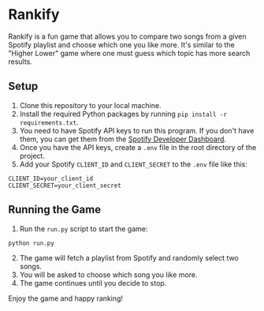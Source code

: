 # Rankify

Rankify is a fun game that allows you to compare two songs from a given Spotify playlist and choose which one you like more. It's similar to the "Higher Lower" game where one must guess which topic has more search results.

## Setup

1. Clone this repository to your local machine.
2. Install the required Python packages by running `pip install -r requirements.txt`.
3. You need to have Spotify API keys to run this program. If you don't have them, you can get them from the [Spotify Developer Dashboard](https://developer.spotify.com/dashboard/).
4. Once you have the API keys, create a ``.env`` file in the root directory of the project.
5. Add your Spotify `CLIENT_ID` and `CLIENT_SECRET` to the ``.env`` file like this:

```env
CLIENT_ID=your_client_id
CLIENT_SECRET=your_client_secret
```

## Running the Game

1. Run the ``run.py`` script to start the game:

```sh
python run.py
```

2. The game will fetch a playlist from Spotify and randomly select two songs.
3. You will be asked to choose which song you like more.
4. The game continues until you decide to stop.

Enjoy the game and happy ranking!